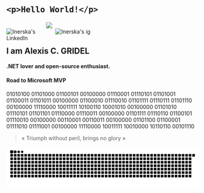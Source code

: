
## <pre>&lt;p&gt;Hello World!&lt;/p&gt;</pre>

[<img align="right" width="400" src="https://github-readme-stats.vercel.app/api?username=Inerska&show_icons=true"/>](https://github.com/Inerska/)
<a href="https://www.linkedin.com/in/alexis-gridel/">
  <img align="left" alt="Inerska's LinkedIn" width="128px" src="https://img.shields.io/badge/-LinkedIn-0e76a8?style=flat-square&logo=Linkedin&logoColor=white" />
</a>
<a href="https://www.instagram.com/alexiis.gdl/">
  <img align="left" alt="Inerska's ig" width="128px" src="https://img.shields.io/badge/-Instagram-e4405f?style=flat-square&logo=Instagram&logoColor=white" />
</a>
<br />


## I am Alexis C. GRIDEL
#### .NET lover and open-source enthusiast.
#### Road to Microsoft MVP

01010100 01101000 01100101 00100000 01110001 01110101 01101001 01100011 01101011 00100000 01100010 01110010 01101111 01110111 01101110 00100000 11110000 10011111 10100110 10001010 00100000 01101010 01110101 01101101 01110000 01110011 00100000 01101111 01110110 01100101 01110010 00100000 00110001 00110011 00100000 01101100 01100001 01111010 01111001 00100000 11110000 10011111 10010000 10110110 00101110

> « Triumph without peril, brings no glory »

![onon-alexandre-est-la](https://github.com/Inerska/Inerska/blob/output/github-contribution-grid-snake.svg)
